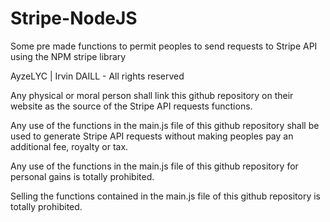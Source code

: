 # Stripe-NodeJS
Some pre made functions to permit peoples to send requests to Stripe API using the NPM stripe library

AyzeLYC | Irvin DAILL - All rights reserved

Any physical or moral person shall link this github repository on their website as the source of the Stripe API requests functions.

Any use of the functions in the main.js file of this github repository shall be used to generate Stripe API requests without making peoples pay an additional fee, royalty or tax.

Any use of the functions in the main.js file of this github repository for personal gains is totally prohibited.

Selling the functions contained in the main.js file of this github repository is totally prohibited.
